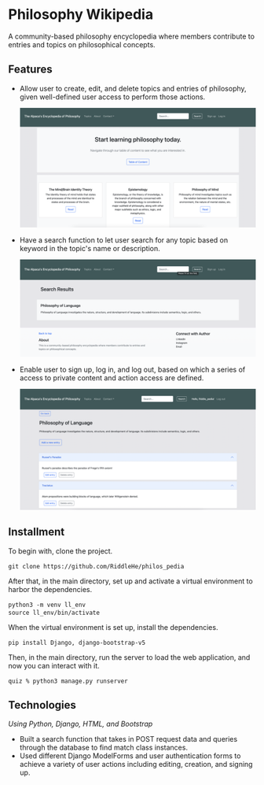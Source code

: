 # Philosophy Wikipedia
A community-based philosophy encyclopedia where members contribute to entries and topics on philosophical concepts.
## Features
- Allow user to create, edit, and delete topics and entries of philosophy, given well-defined user access to perform those actions.

    ![index page](static/index.png)

- Have a search function to let user search for any topic based on keyword in the topic's name or description.

    ![index page](static/search.png)

- Enable user to sign up, log in, and log out, based on which a series of access to private content and action access are defined.

    ![index page](static/topic.png)

## Installment
To begin with, clone the project.
```
git clone https://github.com/RiddleHe/philos_pedia
```
After that, in the main directory, set up and activate a virtual environment to harbor the dependencies.
```
python3 -m venv ll_env
source ll_env/bin/activate
```
When the virtual environment is set up, install the dependencies.
```
pip install Django, django-bootstrap-v5
```
Then, in the main directory, run the server to load the web application, and now you can interact with it.
```
quiz % python3 manage.py runserver
```
## Technologies
*Using Python, Django, HTML, and Bootstrap*
- Built a search function that takes in POST request data and queries through the database to find match class instances.
- Used different Django ModelForms and user authentication forms to achieve a variety of user actions including editing, creation, and signing up.
